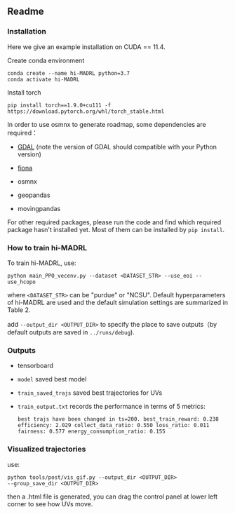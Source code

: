 ## Readme

### Installation

Here we give an example installation on CUDA == 11.4.

Create conda environment

```
conda create --name hi-MADRL python=3.7
conda activate hi-MADRL
```

Install torch

```
pip install torch==1.9.0+cu111 -f https://download.pytorch.org/whl/torch_stable.html
```

In order to use osmnx to generate roadmap, some dependencies are required：

- [GDAL](https://www.lfd.uci.edu/~gohlke/pythonlibs/#gdal) (note the version of GDAL should compatible with your Python version)

- [fiona](https://www.lfd.uci.edu/~gohlke/pythonlibs/#gdal) 
- osmnx
- geopandas
- movingpandas

For other required packages, please run the code and find which required package hasn't installed yet. Most of them can be installed by `pip install`.

### How to train hi-MADRL

To train hi-MADRL, use:

```
python main_PPO_vecenv.py --dataset <DATASET_STR> --use_eoi --use_hcopo
```

where `<DATASET_STR>` can be "purdue" or "NCSU". Default hyperparameters of hi-MADRL are used and the default simulation settings are summarized in Table 2.

add `--output_dir <OUTPUT_DIR>` to specify the place to save outputs（by default outputs are saved in  `../runs/debug`).

### Outputs

- tensorboard
- `model` saved best model
- `train_saved_trajs` saved best trajectories for UVs

- `train_output.txt` records the performance in terms of 5 metrics:

  ```
  best trajs have been changed in ts=200. best_train_reward: 0.238 efficiency: 2.029 collect_data_ratio: 0.550 loss_ratio: 0.011 fairness: 0.577 energy_consumption_ratio: 0.155
  ```

### Visualized trajectories

use:

```
python tools/post/vis_gif.py --output_dir <OUTPUT_DIR>
--group_save_dir <OUTPUT_DIR>
```

then a .html file is generated, you can drag the control panel at lower left corner to see how UVs move.
